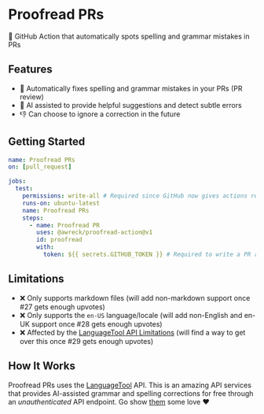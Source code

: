 # Proofread PRs
🧹 GitHub Action that automatically spots spelling and grammar mistakes in PRs

## Features
- 🍃 Automatically fixes spelling and grammar mistakes in your PRs (PR review)
- 🤖 AI assisted to provide helpful suggestions and detect subtle errors
- 👎 Can choose to ignore a correction in the future

## Getting Started
```yml
name: Proofread PRs
on: [pull_request]

jobs:
  test:
    permissions: write-all # Required since GitHub now gives actions read-only permissions by default
    runs-on: ubuntu-latest
    name: Proofread PRs
    steps:
      - name: Proofread PR
        uses: @awreck/proofread-action@v1
        id: proofread
        with:
          token: ${{ secrets.GITHUB_TOKEN }} # Required to write a PR review
```

## Limitations
- ❌ Only supports markdown files (will add non-markdown support once #27 gets enough upvotes)
- ❌ Only supports the `en-US` language/locale (will add non-English and en-UK support once #28 gets enough upvotes)
- ❌ Affected by the [LanguageTool API Limitations](https://dev.languagetool.org/public-http-api) (will find a way to get over this once #29 gets enough upvotes)

## How It Works
Proofread PRs uses the [LanguageTool](https://languagetool.org/proofreading-api) API. This is an amazing API services that provides AI-assisted grammar and spelling corrections for free through an *unauthenticated* API endpoint. Go show [them](https://languagetool.org/) some love ❤️